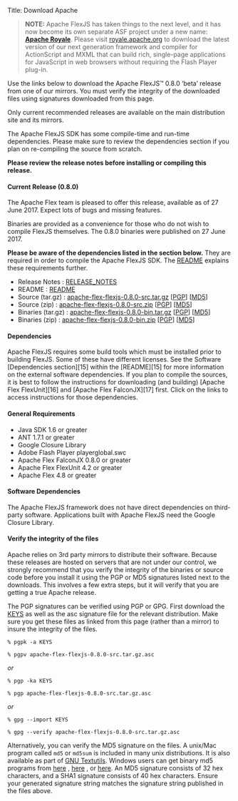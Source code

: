 Title:  Download Apache 

> **NOTE:** Apache FlexJS has taken things to the next level, and it has now become its own separate ASF project under a new name: [**Apache Royale**](https://royale.apache.org/). Please visit [royale.apache.org](https://royale.apache.org/) to download the latest version of our next generation framework and compiler for ActionScript and MXML that can build rich, single-page applications for JavaScript in web browsers without requiring the Flash Player plug-in.

Use the links below to download the Apache FlexJS™ 0.8.0 ‘beta’ release from one of our mirrors. You must verify the integrity of the downloaded files using signatures downloaded from this page.

Only current recommended releases are available on the main distribution site and its mirrors.

The Apache FlexJS SDK has some compile-time and run-time dependencies.  Please make sure to review the dependencies section if you plan on re-compiling the source from scratch.

**Please review the release notes before installing or compiling this release.**

<div class="headline"><h4>Current Release (0.8.0)</h4></div>

The Apache Flex team is pleased to offer this release, available as of 27 June 2017.  Expect lots of bugs and missing features.

Binaries are provided as a convenience for those who do not wish to compile FlexJS themselves.  The 0.8.0 binaries were published on 27 June 2017.

**Please be aware of the dependencies listed in the section below.**  They are required in order to compile the Apache FlexJS SDK.  The [README][15] explains these requirements further.

- Release Notes : [RELEASE_NOTES][2]
- README : [README][15]
- Source (tar.gz) : [apache-flex-flexjs-0.8.0-src.tar.gz][3] [[PGP](https://www.apache.org/dist/flex/flexjs/0.8.0/apache-flex-flexjs-0.8.0-src.tar.gz.asc)] [[MD5](https://www.apache.org/dist/flex/flexjs/0.8.0/apache-flex-flexjs-0.8.0-src.tar.gz.md5)]
- Source (zip) : [apache-flex-flexjs-0.8.0-src.zip][4] [[PGP](https://www.apache.org/dist/flex/flexjs/0.8.0/apache-flex-flexjs-0.8.0-src.zip.asc)] [[MD5](https://www.apache.org/dist/flex/flexjs/0.8.0/apache-flex-flexjs-0.8.0-src.zip.md5)]
- Binaries (tar.gz) : [apache-flex-flexjs-0.8.0-bin.tar.gz][7] [[PGP](https://www.apache.org/dist/flex/flexjs/0.8.0/binaries/apache-flex-flexjs-0.8.0-bin.tar.gz.asc)] [[MD5](https://www.apache.org/dist/flex/flexjs/0.8.0/binaries/apache-flex-flexjs-0.8.0-bin.tar.gz.md5)]
- Binaries (zip) : [apache-flex-flexjs-0.8.0-bin.zip][8] [[PGP](https://www.apache.org/dist/flex/flexjs/0.8.0/binaries/apache-flex-flexjs-0.8.0-bin.zip.asc)] [[MD5](https://www.apache.org/dist/flex/flexjs/0.8.0/binaries/apache-flex-flexjs-0.8.0-bin.zip.md5)]

<div class="headline"><h4>Dependencies</h4></div>
Apache FlexJS requires some build tools which must be installed prior to building FlexJS.  Some of these have different licenses. See the Software [Dependencies section][15] within the [README][15] for more information on the external software dependencies.  If you plan to compile the sources, it is best to follow the instructions for downloading (and building) [Apache Flex FlexUnit][16] and [Apache Flex FalconJX][17] first.  Click on the links to access instructions for those dependencies.

#### General Requirements
- Java SDK 1.6 or greater
- ANT 1.7.1 or greater
- Google Closure Library
- Adobe Flash Player playerglobal.swc
- Apache Flex FalconJX 0.8.0 or greater
- Apache Flex FlexUnit 4.2 or greater
- Apache Flex 4.8 or greater

#### Software Dependencies

The Apache FlexJS framework does not have direct dependencies on third-party software.  Applications built with Apache FlexJS need the Google Closure Library.

#### Verify the integrity of the files

Apache relies on 3rd party mirrors to distribute their software.  Because these releases are hosted on servers that are not under our control, we strongly recommend that you verify the integrity of the binaries or source code before you install it using the PGP or MD5 signatures listed next to the downloads.  This involves a few extra steps, but it will verify that you are getting a true Apache release.

The PGP signatures can be verified using PGP or GPG. First download the [KEYS][10] as well as the asc signature file for the relevant distribution. Make sure you get these files as linked from this page (rather than a mirror) to insure the integrity of the files.

    % pgpk -a KEYS

    % pgpv apache-flex-flexjs-0.8.0-src.tar.gz.asc

*or*

    % pgp -ka KEYS

    % pgp apache-flex-flexjs-0.8.0-src.tar.gz.asc

*or*

    % gpg --import KEYS

    % gpg --verify apache-flex-flexjs-0.8.0-src.tar.gz.asc


Alternatively, you can verify the MD5 signature on the files. A unix/Mac program called `md5` or `md5sum` is included in many unix distributions. It is also available as part of [GNU Textutils][11]. Windows users can get binary md5 programs from [here][12] , [here][13] , or [here][14]. An MD5 signature consists of 32 hex characters, and a SHA1 signature consists of 40 hex characters. Ensure your generated signature string matches the signature string published in the files above.


[2]: https://www.apache.org/dyn/closer.lua/flex/flexjs/0.8.0/RELEASE_NOTES
[3]: https://www.apache.org/dyn/closer.lua/flex/flexjs/0.8.0/apache-flex-flexjs-0.8.0-src.tar.gz
[4]: https://www.apache.org/dyn/closer.lua/flex/flexjs/0.8.0/apache-flex-flexjs-0.8.0-src.zip
[7]: https://www.apache.org/dyn/closer.lua/flex/flexjs/0.8.0/binaries/apache-flex-flexjs-0.8.0-bin.tar.gz
[8]: https://www.apache.org/dyn/closer.lua/flex/flexjs/0.8.0/binaries/apache-flex-flexjs-0.8.0-bin.zip
[10]: https://www.apache.org/dist/flex/KEYS
[11]: https://www.gnu.org/software/textutils/textutils.html
[12]: https://www.fourmilab.ch/md5/
[13]: https://www.pc-tools.net/win32/freeware/console/
[14]: https://www.slavasoft.com/fsum/
[15]: https://www.apache.org/dyn/closer.lua/flex/flexjs/0.8.0/READme
[16]: /download-flexunit.html
[17]: /download-falconjx.html
